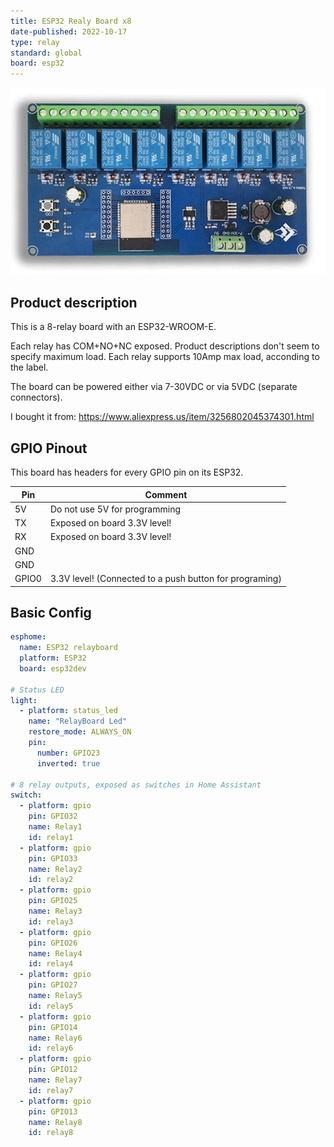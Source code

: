 ```yaml
---
title: ESP32 Realy Board x8
date-published: 2022-10-17
type: relay
standard: global
board: esp32
---
```


![Product](./image.jpg "Product Image")

## Product description

This is a 8-relay board with an ESP32-WROOM-E.

Each relay has COM+NO+NC exposed. Product descriptions don't seem to specify maximum load. Each relay supports 10Amp max load, acconding to the label.

The board can be powered either via 7-30VDC or via 5VDC (separate connectors).

I bought it from: https://www.aliexpress.us/item/3256802045374301.html

## GPIO Pinout

This board has headers for every GPIO pin on its ESP32.

| Pin   | Comment                                                 |
| ----- | ------------------------------------------------------- |
| 5V    | Do not use 5V for programming                           |
| TX    | Exposed on board 3.3V level!                            |
| RX    | Exposed on board 3.3V level!                            |
| GND   |                                                         |
| GND   |                                                         |
| GPIO0 | 3.3V level! (Connected to a push button for programing) |

## Basic Config

```yaml
esphome:
  name: ESP32 relayboard
  platform: ESP32
  board: esp32dev

# Status LED
light:
  - platform: status_led
    name: "RelayBoard Led"
    restore_mode: ALWAYS_ON
    pin:
      number: GPIO23
      inverted: true

# 8 relay outputs, exposed as switches in Home Assistant
switch:
  - platform: gpio
    pin: GPIO32
    name: Relay1
    id: relay1
  - platform: gpio
    pin: GPIO33
    name: Relay2
    id: relay2
  - platform: gpio
    pin: GPIO25
    name: Relay3
    id: relay3
  - platform: gpio
    pin: GPIO26
    name: Relay4
    id: relay4
  - platform: gpio
    pin: GPIO27
    name: Relay5
    id: relay5
  - platform: gpio
    pin: GPIO14
    name: Relay6
    id: relay6
  - platform: gpio
    pin: GPIO12
    name: Relay7
    id: relay7
  - platform: gpio
    pin: GPIO13
    name: Relay8
    id: relay8
```
